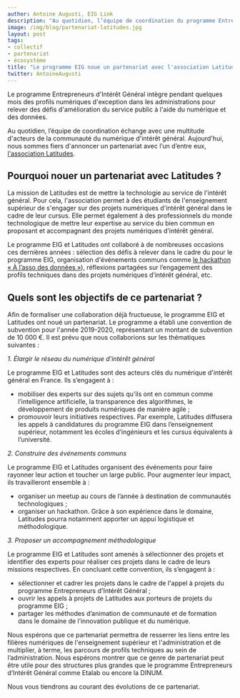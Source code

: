```yaml
---
author: Antoine Augusti, EIG Link
description: "Au quotidien, l’équipe de coordination du programme Entrepreneurs d'Intérêt Général échange avec une multitude d'acteurs de la communauté du numérique d'intérêt général. Aujourd'hui, nous sommes fiers d'annoncer un partenariat avec l'association Latitudes"
image: /img/blog/partenariat-latitudes.jpg
layout: post
tags:
- collectif
- partenariat 
- écosystème
title: "Le programme EIG noue un partenariat avec l'association Latitudes"
twitter: AntoineAugusti
---
```


Le programme Entrepreneurs d'Intérêt Général  intègre pendant quelques mois des profils numériques d'exception dans les administrations pour relever des défis d'amélioration du service public à l'aide du numérique et des données. 

Au quotidien, l’équipe de coordination échange avec une multitude d'acteurs de la communauté du numérique d'intérêt général. Aujourd'hui, nous sommes fiers d'annoncer un partenariat avec l’un d’entre eux, [l'association Latitudes](https://www.latitudes.cc).

## Pourquoi nouer un partenariat avec Latitudes ? 

La mission de Latitudes est de mettre la technologie au service de l'intérêt général. Pour cela, l'association permet à des étudiants de l'enseignement supérieur de s'engager sur des projets numériques d'intérêt général dans le cadre de leur cursus. Elle permet également à des professionnels du monde technologique de mettre leur expertise au service du bien commun en proposant et accompagnant des projets numériques d’intérêt général. 

Le programme EIG et Latitudes ont collaboré à de nombreuses occasions ces dernières années : sélection des défis à relever dans le cadre du pour le programme EIG, organisation d'événements communs comme [le hackathon « À l’asso des données »](https://www.etalab.gouv.fr/hackathon-a-lasso-des-donnees)), réflexions partagées sur l’engagement des profils techniques dans des projets numériques d’intérêt général, etc.

## Quels sont les objectifs de ce partenariat ?

Afin de formaliser une collaboration déjà fructueuse, le programme EIG et Latitudes ont noué un partenariat. Le programme a établi une convention de subvention pour l'année 2019-2020, représentant un montant de subvention de 10 000 €. Il est prévu que nous collaborions sur les thématiques suivantes :

_1. Élargir le réseau du numérique d'intérêt général_

Le programme EIG et Latitudes sont des acteurs clés du numérique d'intérêt général en France. Ils s’engagent à :

*   mobiliser des experts sur des sujets qu’ils ont en commun comme l’intelligence artificielle, la transparence des algorithmes, le développement de produits numériques de manière agile&nbsp;;
*   promouvoir leurs initiatives respectives. Par exemple, Latitudes diffusera les appels à candidatures du programme EIG dans l’enseignement supérieur, notamment les écoles d’ingénieurs et les cursus équivalents à l’université.

_2. Construire des événements communs_

Le programme EIG et Latitudes organisent des événements pour faire rayonner leur action et toucher un large public. Pour augmenter leur impact, ils travailleront ensemble à :


*   organiser un meetup au cours de l’année à destination de communautés technologiques&nbsp;;
*   organiser un hackathon. Grâce à son expérience dans le domaine, Latitudes pourra notamment apporter un appui logistique et méthodologique.

_3. Proposer un accompagnement méthodologique_

Le programme EIG et Latitudes sont amenés à sélectionner des projets et identifier des experts pour réaliser ces projets dans le cadre de leurs missions respectives. En concluant cette convention, ils s’engagent à :


*   sélectionner et cadrer les projets dans le cadre de l'appel à projets du programme Entrepreneurs d'Intérêt Général&nbsp;;
*   ouvrir les appels à projets de Latitudes aux porteurs de projets du programme EIG&nbsp;;
*   partager les méthodes d’animation de communauté et de formation dans le domaine de l’innovation publique et du numérique.

Nous espérons que ce partenariat permettra de resserrer les liens entre les filières numériques de l'enseignement supérieur et l'administration et de multiplier, à terme, les parcours de profils techniques au sein de l’administration. Nous espérons montrer que ce genre de partenariat peut être utile pour des structures plus grandes que le programme Entrepreneurs d’Intérêt Général comme Etalab ou encore la DINUM.

Nous vous tiendrons au courant des évolutions de ce partenariat.
